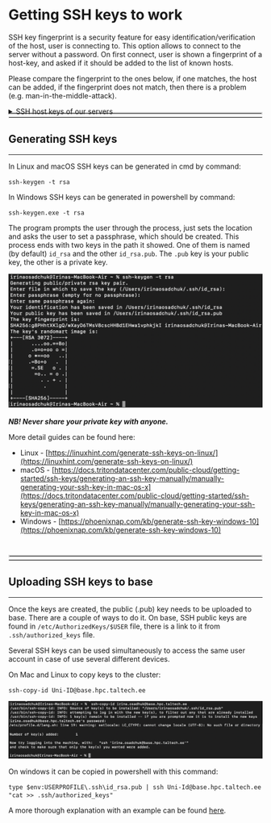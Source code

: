 # Getting SSH keys to work

SSH key fingerprint is a security feature for easy identification/verification of the host, user is connecting to. This option allows to connect to the server without a password. On first connect, user is shown a fingerprint of a host-key, and asked if it should be added to the list of known hosts.

Please compare the fingerprint to the ones below, if one matches, the host can be added, if the fingerprint does not match, then there is a problem (e.g. man-in-the-middle-attack).<details><summary>SSH host keys of our servers</summary>

**base.hpc.taltech.ee**
-   ECDSA SHA256:OEfQiOB/eIG8hYoQ25sQk9T5tx9EtQbhi6sNM4C8mME
-   ED25519 SHA256:t0CSTU0AnSsJThzuM68tucrcfnn2wLKabjSnuRKX8Yc
-   RSA SHA256:qYrmOw/YN7wf640yBHADX3wnAOPu0OOXlcu4LKBxzG8   

.  

**amp.hpc.taltech.ee**
-   ECDSA SHA256:yl6+VaKow6qDZAXL3rQY8+3d3pcH0kYg7MjGgNVTWZs
-   ED25519 SHA256:YOjtpcEL2+AWm6vDFjVl0znYuQPMSVCkyFGvdO5fm8o
-   RSA SHA256:4aaOxumH1ATNfiIA4mZSNMefvxfdFm5zZoUj6VR7TYo   

.   
  
**viz.hpc.taltech.ee**
-   ECDSA SHA256:z2/bxleZ3T3vErkg4C7kvDPKKEU0qaoR8bL29EgMfGA
-   ED25519 SHA256:9zRBmS3dxD7BNISZKwg6l/2+6p4HeqlOhA4OMBjD9mk
-   RSA SHA256:Q6NDm88foRVTKtEAEexcRqPqMQNGUzf3rQdetBympPg</details>


<br>
<hr style="margin-right: 0px; margin-bottom: 4px; margin-left: 0px; margin-top: -24px; border:2px solid  #d9d9d9 "></hr>
<hr style="margin: 4px 0px; border:1px solid  #d9d9d9 "></hr>

## Generating  SSH keys 

---

In Linux and macOS SSH keys can be generated in cmd by command:
	
	ssh-keygen -t rsa
	
In Windows SSH keys can be generated in powershell by command:
	
	ssh-keygen.exe -t rsa
	
The program prompts the user through the process, just sets the location and asks the user to set a passphrase, which should be created. This process ends with two keys in the path it showed. One of them is named (by default) `id_rsa` and the other `id_rsa.pub`. The `.pub` key is your public key, the other is a private key. 

![ssh-keygen](pictures/ssh-key_1.png)

***NB! Never share your private key with anyone.***

<div class="simple1">
More detail guides can be found here:

 - Linux - [https://linuxhint.com/generate-ssh-keys-on-linux/](https://linuxhint.com/generate-ssh-keys-on-linux/)
 - macOS - [https://docs.tritondatacenter.com/public-cloud/getting-started/ssh-keys/generating-an-ssh-key-manually/manually-generating-your-ssh-key-in-mac-os-x](https://docs.tritondatacenter.com/public-cloud/getting-started/ssh-keys/generating-an-ssh-key-manually/manually-generating-your-ssh-key-in-mac-os-x)
 - Windows - [https://phoenixnap.com/kb/generate-ssh-key-windows-10](https://phoenixnap.com/kb/generate-ssh-key-windows-10)
</div>

<br>
<br>
<br>
<hr style="margin-right: 0px; margin-bottom: 4px; margin-left: 0px; margin-top: -24px; border:2px solid  #d9d9d9 "></hr>
<hr style="margin: 4px 0px; border:1px solid  #d9d9d9 "></hr>

## Uploading SSH keys to base

---

Once the keys are created, the public (.pub) key needs to be uploaded to base. There are a couple of ways to do it. On base, SSH public keys are found in `/etc/AuthorizedKeys/$USER` file, there is a link to it from `.ssh/authorized_keys` file.

Several SSH keys can be used simultaneously to access the same user account in case of use several different devices. 

On Mac and Linux to copy keys to the cluster:

	ssh-copy-id Uni-ID@base.hpc.taltech.ee
	
![ssh-keygen](pictures/ssh-key_2.png)	
	
On windows it can be copied in powershell with this command:

	type $env:USERPROFILE\.ssh\id_rsa.pub | ssh Uni-Id@base.hpc.taltech.ee "cat >> .ssh/authorized_keys"

A more thorough explanation with an example can be found [here](https://www.chrisjhart.com/Windows-10-ssh-copy-id/).

